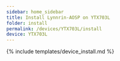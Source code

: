 ```yaml
---
sidebar: home_sidebar
title: Install Lynnrin-AOSP on YTX703L
folder: install
permalink: /devices/YTX703L/install
device: YTX703L
---
```

{% include templates/device_install.md %}
